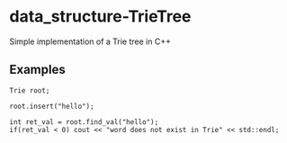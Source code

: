 # data_structure-TrieTree

Simple implementation of a Trie tree in C++

## Examples

```
Trie root;

root.insert("hello");

int ret_val = root.find_val("hello");
if(ret_val < 0) cout << "word does not exist in Trie" << std::endl; 
```
